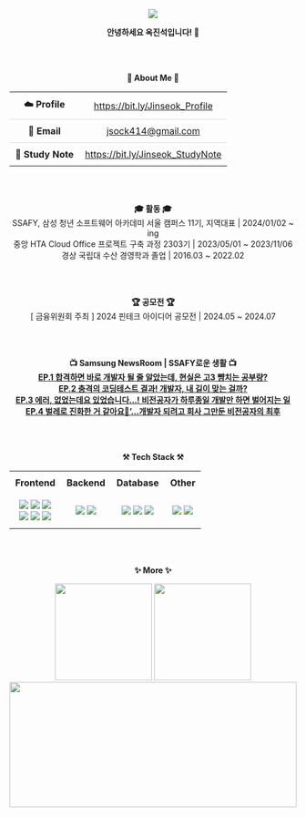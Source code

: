<p align='center'>
    <img src="https://capsule-render.vercel.app/api?type=waving&color=auto&height=300&section=header&text=Hello!&fontSize=70&fontColor=FFFFFF"/>
</p>

<p align="center">
    <strong>안녕하세요 옥진석입니다! 👐</strong>
</p>
 
<br>
<br>

<p align="center">
<strong>🌟 About Me 🌟</strong>
</p>

<table align="center" style="width: 80%; border-collapse: collapse;">
    <tr style="border-bottom: 1px solid #dddddd;">
        <td align="center" style="padding: 10px;"><strong>☁️ Profile</strong></td>
        <td align="center" style="padding: 10px;"><a href="https://bit.ly/Jinseok_Profile">https://bit.ly/Jinseok_Profile</a></td>
    </tr>
    <tr style="border-bottom: 1px solid #dddddd;">
        <td align="center" style="padding: 10px;"><strong>📧 Email</strong></td>
        <td align="center" style="padding: 10px;"><a href="mailto:jsock414@gmail.com">jsock414@gmail.com</a></td>
    </tr>
    <tr>
        <td align="center" style="padding: 10px;"><strong>📘 Study Note</strong></td>
        <td align="center" style="padding: 10px;"><a href="https://bit.ly/Jinseok_StudyNote">https://bit.ly/Jinseok_StudyNote</a></td>
    </tr>
</table>

<br>
<br>

<p align="center">
<strong>🎓 활동 🎓</strong>
<br>SSAFY, 삼성 청년 소프트웨어 아카데미 서울 캠퍼스 11기, 지역대표 | 2024/01/02 ~ ing
<br>중앙 HTA Cloud Office 프로젝트 구축 과정 2303기 | 2023/05/01 ~ 2023/11/06 
<br>경상 국립대 수산 경영학과 졸업 | 2016.03 ~ 2022.02
</p>

<br>
<br>

<p align="center">
<strong>🏆 공모전 🏆</strong>
<br>[ 금융위원회 주최 ] 2024 핀테크 아이디어 공모전 | 2024.05 ~ 2024.07   
</p>

<br>
<br>

<p align="center">
  <strong>📺 Samsung NewsRoom | SSAFY로운 생활 📺</strong>
  <br><a href="https://youtu.be/GUu2b23rJfw?si=Rjb06PHExf8LNqhS"><strong>EP.1 합격하면 바로 개발자 될 줄 알았는데, 현실은 고3 뺨치는 공부량?</strong></a>
  <br><a href="https://youtu.be/eSyS_vX-aHM?si=uG8GRfyZUX4WclFd"><strong>EP.2 충격의 코딩테스트 결과! 개발자, 내 길이 맞는 걸까?</strong></a>
  <br><a href="https://www.youtube.com/watch?v=wUze4_t1u0k&t=349s"><strong>EP.3 에러, 없었는데요 있었습니다...! 비전공자가 하루종일 개발만 하면 벌어지는 일</strong></a>
  <br><a href="https://www.youtube.com/watch?v=8FJV9lLGshI&t=5s"><strong>EP.4 벌레로 진화한 거 같아요🐛’…개발자 되려고 회사 그만둔 비전공자의 최후</strong></a>
</p>

<br>
<br>

<p align="center">
    <strong>⚒️ Tech Stack ⚒️</strong><br>
</p>

<table align="center" style="width: 80%; border-collapse: collapse;">
    <tr>
        <td align="center" style="padding: 10px;"><strong>Frontend</strong></td>
        <td align="center" style="padding: 10px;"><strong>Backend</strong></td>
        <td align="center" style="padding: 10px;"><strong>Database</strong></td>
        <td align="center" style="padding: 10px;"><strong>Other</strong></td>
    </tr>
    <tr>
        <td align="center" style="padding: 10px;">
            <img src="https://img.shields.io/badge/HTML5-E34F26?style=flat-square&logo=html5&logoColor=white"/> 
            <img src="https://img.shields.io/badge/CSS3-1572B6?style=flat-square&logo=css3&logoColor=white"/> 
            <img src="https://img.shields.io/badge/JavaScript-F7DF1E?style=flat-square&logo=javascript&logoColor=black"/> 
            <br>
            <img src="https://img.shields.io/badge/AJAX-F7DF1E?style=flat-square&logo=javascript&logoColor=black"/> 
            <img src="https://img.shields.io/badge/Vue.js-4FC08D?style=flat-square&logo=vue.js&logoColor=white"/>
            <img src="https://img.shields.io/badge/React-61DAFB?style=flat-square&logo=react&logoColor=black"/>
        </td>
        <td align="center" style="padding: 10px;">
            <img src="https://img.shields.io/badge/Java-007396?style=flat-square&logo=java&logoColor=white&logoWidth=20"/>
            <img src="https://img.shields.io/badge/Spring-6DB33F?style=flat-square&logo=spring&logoColor=white"/>
        </td>
        <td align="center" style="padding: 10px;">
            <img src="https://img.shields.io/badge/MyBatis-000000?style=flat-square&logo=mybatis&logoColor=white"/> 
            <img src="https://img.shields.io/badge/Oracle-F80000?style=flat-square&logo=oracle&logoColor=white"/> 
            <img src="https://img.shields.io/badge/MySQL-4479A1?style=flat-square&logo=mysql&logoColor=white"/> 
        </td>
        <td align="center" style="padding: 10px;">
            <img src="https://img.shields.io/badge/WebSocket-010101?style=flat-square&logo=WebSocket&logoColor=white"/>
            <img src="https://img.shields.io/badge/WebRTC-333333?style=flat-square&logo=WebRTC&logoColor=white"/>
        </td>
    </tr>
</table>

<br>
<br>

<p align="center">
    <strong>✨ More ✨</strong>
</p>


<div align="center">
  <img height="170em" src="https://github-readme-streak-stats.herokuapp.com/?user=JJOK97"/>
  <img height="170em" src="https://github-readme-stats.vercel.app/api/top-langs/?username=JJOK97&layout=compact"/>
</div>

<div align="center">
  <img height="220em" width="100%" src="https://github-profile-summary-cards.vercel.app/api/cards/profile-details?username=JJOK97&theme=vue"/>
</div>
